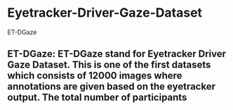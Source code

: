 # Eyetracker-Driver-Gaze-Dataset
ET-DGaze

## ET-DGaze: ET-DGaze stand for Eyetracker Driver Gaze Dataset. This is one of the first datasets which consists of 12000 images where annotations are given based on the eyetracker output. The total number of participants
